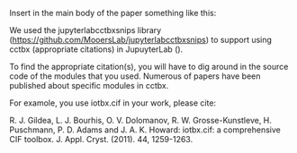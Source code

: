 Insert in the main body of the paper something like this:

We used the jupyterlabcctbxsnips library (https://github.com/MooersLab/jupyterlabcctbxsnips) to support using cctbx (appropriate citations) in JupuyterLab ().


To find the appropriate citation(s), you will have to dig around in the source code of the modules that you used. 
Numerous of papers have been published about specific modules in cctbx.

For examole, you use iotbx.cif in your work, please cite:

R. J. Gildea, L. J. Bourhis, O. V. Dolomanov, R. W. Grosse-Kunstleve, H. Puschmann, P. D. Adams and J. A. K. Howard: iotbx.cif: a comprehensive CIF toolbox. J. Appl. Cryst. (2011). 44, 1259-1263.
 
